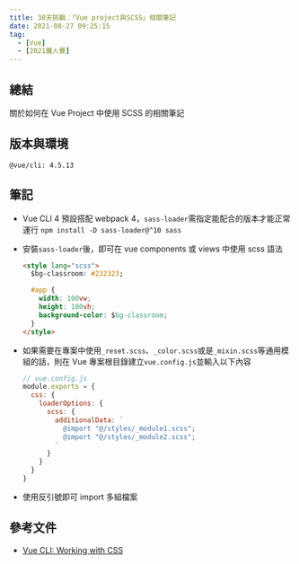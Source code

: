 ```yaml
---
title: 30天挑戰：「Vue project與SCSS」相關筆記
date: 2021-08-27 09:25:15
tag:
  - [Vue]
  - [2021鐵人賽]
---
```


## 總結

關於如何在 Vue Project 中使用 SCSS 的相關筆記

## 版本與環境

```
@vue/cli: 4.5.13
```

## 筆記

- Vue CLI 4 預設搭配 webpack 4，`sass-loader`需指定能配合的版本才能正常運行
  `npm install -D sass-loader@^10 sass`
- 安裝`sass-loader`後，即可在 vue components 或 views 中使用 scss 語法

  ```html
  <style lang="scss">
    $bg-classroom: #232323;

    #app {
      width: 100vw;
      height: 100vh;
      background-color: $bg-classroom;
    }
  </style>
  ```

- 如果需要在專案中使用`_reset.scss`、`_color.scss`或是`_mixin.scss`等通用模組的話，則在 Vue 專案根目錄建立`vue.config.js`並輸入以下內容
  ```js
  // vue.config.js
  module.exports = {
    css: {
      loaderOptions: {
        scss: {
          additionalData: `
            @import "@/styles/_module1.scss";
            @import "@/styles/_module2.scss";
          `
        }
      }
    }
  }
  ```
- 使用反引號即可 import 多組檔案

## 參考文件

- [Vue CLI: Working with CSS](https://cli.vuejs.org/guide/css.html#pre-processors)
